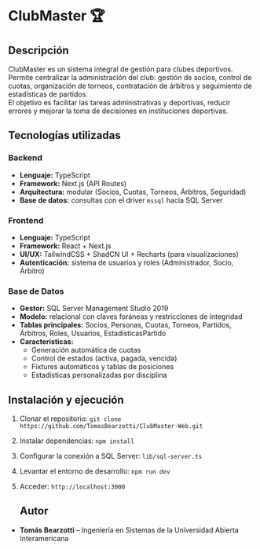 # ClubMaster 🏆

## Descripción
ClubMaster es un sistema integral de gestión para clubes deportivos.  
Permite centralizar la administración del club: gestión de socios, control de cuotas, organización de torneos, contratación de árbitros y seguimiento de estadísticas de partidos.  
El objetivo es facilitar las tareas administrativas y deportivas, reducir errores y mejorar la toma de decisiones en instituciones deportivas.

## Tecnologías utilizadas

### Backend
- **Lenguaje:** TypeScript
- **Framework:** Next.js (API Routes)
- **Arquitectura:** modular (Socios, Cuotas, Torneos, Árbitros, Seguridad)
- **Base de datos:** consultas con el driver `mssql` hacia SQL Server

### Frontend
- **Lenguaje:** TypeScript
- **Framework:** React + Next.js
- **UI/UX:** TailwindCSS + ShadCN UI + Recharts (para visualizaciones)
- **Autenticación:** sistema de usuarios y roles (Administrador, Socio, Árbitro)

### Base de Datos
- **Gestor:** SQL Server Management Studio 2019
- **Modelo:** relacional con claves foráneas y restricciones de integridad
- **Tablas principales:** Socios, Personas, Cuotas, Torneos, Partidos, Árbitros, Roles, Usuarios, EstadisticasPartido
- **Características:**
  - Generación automática de cuotas
  - Control de estados (activa, pagada, vencida)
  - Fixtures automáticos y tablas de posiciones
  - Estadísticas personalizadas por disciplina

## Instalación y ejecución
1. Clonar el repositorio:
   `git clone https://github.com/TomasBearzotti/ClubMaster-Web.git`
2. Instalar dependencias:
   `npm install`
3. Configurar la conexión a SQL Server:
    `lib/sql-server.ts`  
4. Levantar el entorno de desarrollo:
   `npm run dev`  
5. Acceder:
   `http://localhost:3000`

   ## Autor
- **Tomás Bearzotti** – Ingeniería en Sistemas de la Universidad Abierta Interamericana

